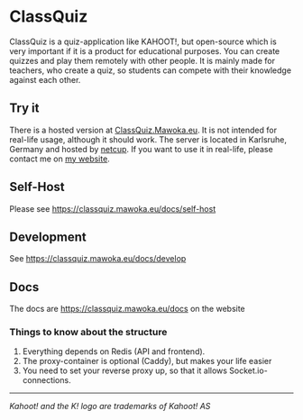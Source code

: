 # ClassQuiz

ClassQuiz is a quiz-application like KAHOOT!, but open-source which is very important
if it is a product for educational purposes.
You can create quizzes and play them remotely with other people.
It is mainly made for teachers, who create a quiz, so students can compete with their knowledge against each other.

## Try it

There is a hosted version at [ClassQuiz.Mawoka.eu](https://classquiz.mawoka.eu?utm_medium=Github&utm_source=Readme).
It is not intended for real-life usage, although it should work.
The server is located in Karlsruhe, Germany and hosted by [netcup](https://mawoka.eu/redir?token=2).
If you want to use it in real-life,
please contact me on [my website](https://mawoka.eu/contact?utm_medium=Github&utm_source=Readme).

## Self-Host

Please see https://classquiz.mawoka.eu/docs/self-host

## Development

See https://classquiz.mawoka.eu/docs/develop

## Docs
The docs are https://classquiz.mawoka.eu/docs on the website
### Things to know about the structure

1. Everything depends on Redis (API and frontend).
2. The proxy-container is optional (Caddy), but makes your life easier
3. You need to set your reverse proxy up, so that it allows Socket.io-connections.

---
*Kahoot! and the K! logo are trademarks of Kahoot! AS*